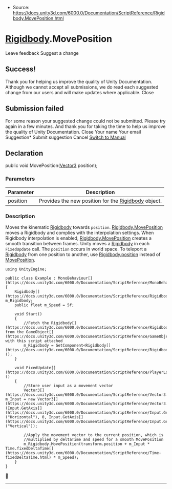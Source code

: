 * Source: https://docs.unity3d.com/6000.0/Documentation/ScriptReference/Rigidbody.MovePosition.html

#  [Rigidbody](https://docs.unity3d.com/6000.0/Documentation/ScriptReference/Rigidbody.html).MovePosition
Leave feedback
Suggest a change
## Success!
Thank you for helping us improve the quality of Unity Documentation. Although we cannot accept all submissions, we do read each suggested change from our users and will make updates where applicable.
Close
## Submission failed
For some reason your suggested change could not be submitted. Please <a>try again</a> in a few minutes. And thank you for taking the time to help us improve the quality of Unity Documentation.
Close
Your name Your email Suggestion* Submit suggestion
Cancel
[Switch to Manual](https://docs.unity3d.com/6000.0/Documentation/Manual/class-Rigidbody.html "Go to Rigidbody Component in the Manual")
## Declaration
public void MovePosition([Vector3](https://docs.unity3d.com/6000.0/Documentation/ScriptReference/Vector3.html) position); 
### Parameters
Parameter | Description  
---|---  
position | Provides the new position for the [Rigidbody](https://docs.unity3d.com/6000.0/Documentation/ScriptReference/Rigidbody.html) object.  
### Description
Moves the kinematic [Rigidbody](https://docs.unity3d.com/6000.0/Documentation/ScriptReference/Rigidbody.html) towards `position`.
[Rigidbody.MovePosition](https://docs.unity3d.com/6000.0/Documentation/ScriptReference/Rigidbody.MovePosition.html) moves a Rigidbody and complies with the interpolation settings. When Rigidbody interpolation is enabled, [Rigidbody.MovePosition](https://docs.unity3d.com/6000.0/Documentation/ScriptReference/Rigidbody.MovePosition.html) creates a smooth transition between frames. Unity moves a [Rigidbody](https://docs.unity3d.com/6000.0/Documentation/ScriptReference/Rigidbody.html) in each `FixedUpdate` call. The `position` occurs in world space. To teleport a [Rigidbody](https://docs.unity3d.com/6000.0/Documentation/ScriptReference/Rigidbody.html) from one position to another, use [Rigidbody.position](https://docs.unity3d.com/6000.0/Documentation/ScriptReference/Rigidbody-position.html) instead of [MovePosition](https://docs.unity3d.com/6000.0/Documentation/ScriptReference/Rigidbody.MovePosition.html).
```
using UnityEngine;  
  
public class Example : MonoBehaviour[](https://docs.unity3d.com/6000.0/Documentation/ScriptReference/MonoBehaviour.html)
{
    Rigidbody[](https://docs.unity3d.com/6000.0/Documentation/ScriptReference/Rigidbody.html) m_Rigidbody;
    public float m_Speed = 5f;  
  
    void Start()
    {
        //Fetch the Rigidbody[](https://docs.unity3d.com/6000.0/Documentation/ScriptReference/Rigidbody.html) from the GameObject[](https://docs.unity3d.com/6000.0/Documentation/ScriptReference/GameObject.html) with this script attached
        m_Rigidbody = GetComponent<Rigidbody[](https://docs.unity3d.com/6000.0/Documentation/ScriptReference/Rigidbody.html)>();
    }  
  
    void FixedUpdate[](https://docs.unity3d.com/6000.0/Documentation/ScriptReference/PlayerLoop.FixedUpdate.html)()
    {
        //Store user input as a movement vector
        Vector3[](https://docs.unity3d.com/6000.0/Documentation/ScriptReference/Vector3.html) m_Input = new Vector3[](https://docs.unity3d.com/6000.0/Documentation/ScriptReference/Vector3.html)(Input.GetAxis[](https://docs.unity3d.com/6000.0/Documentation/ScriptReference/Input.GetAxis.html)("Horizontal"), 0, Input.GetAxis[](https://docs.unity3d.com/6000.0/Documentation/ScriptReference/Input.GetAxis.html)("Vertical"));  
  
        //Apply the movement vector to the current position, which is
        //multiplied by deltaTime and speed for a smooth MovePosition
        m_Rigidbody.MovePosition(transform.position + m_Input * Time.fixedDeltaTime[](https://docs.unity3d.com/6000.0/Documentation/ScriptReference/Time-fixedDeltaTime.html) * m_Speed);
    }
}

```

* * *
